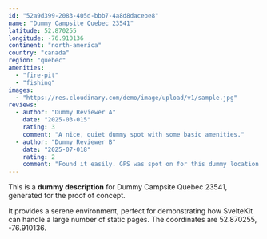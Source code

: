 ```yaml
---
id: "52a9d399-2083-405d-bbb7-4a8d8dacebe8"
name: "Dummy Campsite Quebec 23541"
latitude: 52.870255
longitude: -76.910136
continent: "north-america"
country: "canada"
region: "quebec"
amenities:
  - "fire-pit"
  - "fishing"
images:
  - "https://res.cloudinary.com/demo/image/upload/v1/sample.jpg"
reviews:
  - author: "Dummy Reviewer A"
    date: "2025-03-015"
    rating: 3
    comment: "A nice, quiet dummy spot with some basic amenities."
  - author: "Dummy Reviewer B"
    date: "2025-07-018"
    rating: 2
    comment: "Found it easily. GPS was spot on for this dummy location."
---
```


This is a **dummy description** for Dummy Campsite Quebec 23541, generated for the proof of concept.

It provides a serene environment, perfect for demonstrating how SvelteKit can handle a large number of static pages. The coordinates are 52.870255, -76.910136.
